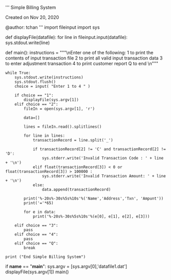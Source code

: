 '''
Simple Billing System

Created on Nov 20, 2020

@author: tchan
'''
import fileinput
import sys

def displayFile(datafile):
    for line in fileinput.input(datafile):
        sys.stdout.write(line)

    
def main():
    instructions = """\nEnter one of the following:
        1 to print the contents of input transaction file
        2 to print all valid input transaction data
        3 to enter adjustment transaction
        4 to print customer report
        Q to end \n"""
    
       
    while True:
        sys.stdout.write(instructions) 
        sys.stdout.flush()      
        choice = input( "Enter 1 to 4 " ) 

        if choice == "1":
            displayFile(sys.argv[1])
        elif choice == "2":
            fileIn = open(sys.argv[1], 'r')

            data=[]
            
            lines = fileIn.read().splitlines()
            
            for line in lines:
                transactionRecord = line.split('_')

                if transactionRecord[2] != 'C' and transactionRecord[2] != 'D':      
                    sys.stderr.write('Invalid Transaction Code : ' + line + '\n')
                elif float(transactionRecord[3]) < 0 or float(transactionRecord[3]) > 100000 :      
                    sys.stderr.write('Invalid Transaction Amount: ' + line + '\n')
                else:    
                    data.append(transactionRecord)
                
            print('%-20s%-30s%5s%10s'%('Name','Address','Txn', 'Ampunt'))
            print('='*65)
            
            for e in data:
                print('%-20s%-30s%5s%10s'%(e[0], e[1], e[2], e[3]))

        elif choice == "3":
            pass
        elif choice == "4":
            pass
        elif choice == "Q":
            break

    print ("End Simple Billing System")

if __name__ == "__main__":
    sys.argv = [sys.argv[0],'datafile1.dat']
    displayFile(sys.argv[1])
    main()
